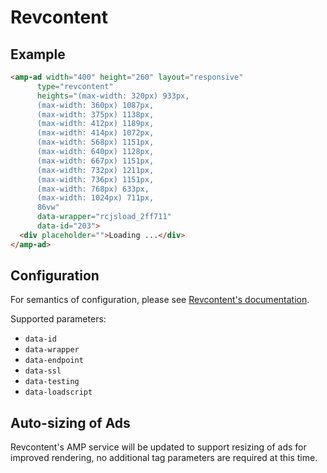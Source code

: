 <!---
Copyright 2015 The AMP HTML Authors. All Rights Reserved.

Licensed under the Apache License, Version 2.0 (the "License");
you may not use this file except in compliance with the License.
You may obtain a copy of the License at

      http://www.apache.org/licenses/LICENSE-2.0

Unless required by applicable law or agreed to in writing, software
distributed under the License is distributed on an "AS-IS" BASIS,
WITHOUT WARRANTIES OR CONDITIONS OF ANY KIND, either express or implied.
See the License for the specific language governing permissions and
limitations under the License.
-->

# Revcontent

## Example

```html
<amp-ad width="400" height="260" layout="responsive"
      type="revcontent"
      heights="(max-width: 320px) 933px,
      (max-width: 360px) 1087px,
      (max-width: 375px) 1138px,
      (max-width: 412px) 1189px,
      (max-width: 414px) 1072px,
      (max-width: 568px) 1151px,
      (max-width: 640px) 1128px,
      (max-width: 667px) 1151px,
      (max-width: 732px) 1211px,
      (max-width: 736px) 1151px,
      (max-width: 768px) 633px,
      (max-width: 1024px) 711px,
      86vw"
      data-wrapper="rcjsload_2ff711"
      data-id="203">
  <div placeholder="">Loading ...</div>
</amp-ad>
```

## Configuration

For semantics of configuration, please see [Revcontent's documentation](https://faq.revcontent.com/).

Supported parameters:

- `data-id`
- `data-wrapper`
- `data-endpoint`
- `data-ssl`
- `data-testing`
- `data-loadscript`

## Auto-sizing of Ads

Revcontent's AMP service will be updated to support resizing of ads for improved rendering, no additional tag parameters are required at this time.